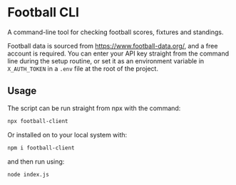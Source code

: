 # Football CLI

A command-line tool for checking football scores, fixtures and standings.

Football data is sourced from https://www.football-data.org/, and a free account is required. You can enter your API key straight from the command line during the setup routine, or set it as an environment variable in `X_AUTH_TOKEN` in a `.env` file at the root of the project.

## Usage

The script can be run straight from npx with the command:

```bash
npx football-client
```

Or installed on to your local system with:

```bash
npm i football-client
```

and then run using:

```bash
node index.js
```
